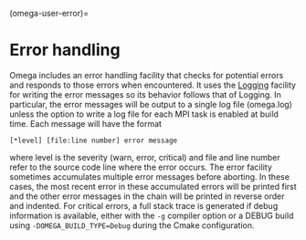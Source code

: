 <!--
© 2025. Triad National Security, LLC. All rights reserved.
This program was produced under U.S. Government contract 89233218CNA000001 for Los Alamos National Laboratory (LANL), which is operated by Triad National Security, LLC for the U.S. Department of Energy/National Nuclear Security Administration. All rights in the program are reserved by Triad National Security, LLC, and the U.S. Department of Energy/National Nuclear Security Administration. The Government is granted for itself and others acting on its behalf a nonexclusive, paid-up, irrevocable worldwide license in this material to reproduce, prepare. derivative works, distribute copies to the public, perform publicly and display publicly, and to permit others to do so.
-->

(omega-user-error)=

# Error handling

Omega includes an error handling facility that checks for potential errors
and responds to those errors when encountered.
It uses the [Logging](#omega-dev-logging) facility for writing the error
messages so its behavior follows that of Logging. In particular, the error
messages will be output to a single log file (omega.log) unless the option
to write a log file for each MPI task is enabled at build time. Each message
will have the format
```
[*level] [file:line number] error message
```
where level is the severity (warn, error, critical) and file and line number
refer to the source code line where the error occurs. The error facility
sometimes accumulates multiple error messages before aborting. In
these cases, the most recent error in these accumulated errors will be printed
first and the other error messages in the chain will be printed in reverse
order and indented.  For critical errors, a full stack trace is generated
if debug information is available, either with the `-g` compiler
option or a DEBUG build using `-DOMEGA_BUILD_TYPE=Debug` during the Cmake
configuration.
